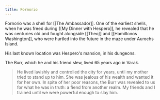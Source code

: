 ```yaml
---
title: Fornorio
---
```


Fornorio was a shell for [[The Ambassador]]. One of the earliest shells, when he was freed during [[My Dinner with Hespero]], he revealed that he was centuries old and fought alongside [[Theo]] and [[Hamiltonos Washington]], who were hurtled into the future in the maze under Aurochs Island.

His last known location was Hespero's mansion, in his dungeons. 

The Burr, which he and his friend slew, lived 65 years ago in Varak. 

> He lived lavishly and controlled the city for years, until my mother tried to stand up to him. She was jealous of his wealth and wanted it for her own. In spite of her poor reasons, the Burr was revealed to us for what he was in truth: a fiend from another realm. My friends and I trained until we were powerful enough to slay him.